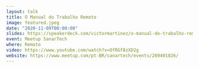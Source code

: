 ```yaml
---
layout: talk
title: O Manual do Trabalho Remoto
image: featured.jpeg
date: "2020-11-09T00:00:00"
slides: https://speakerdeck.com/victormartinez/o-manual-do-trabalho-remoto
event: Meetup SanarTech
where: Remoto
video: https://www.youtube.com/watch?v=OfRGf8zXD2g
website: https://www.meetup.com/pt-BR/sanartech/events/269401026/
---
```

